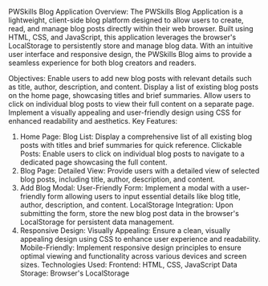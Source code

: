 
PWSkills Blog Application
Overview:
The PWSkills Blog Application is a lightweight, client-side blog platform designed to allow users to create, read, and manage blog posts directly within their web browser. Built using HTML, CSS, and JavaScript, this application leverages the browser's LocalStorage to persistently store and manage blog data. With an intuitive user interface and responsive design, the PWSkills Blog aims to provide a seamless experience for both blog creators and readers.

Objectives:
Enable users to add new blog posts with relevant details such as title, author, description, and content.
Display a list of existing blog posts on the home page, showcasing titles and brief summaries.
Allow users to click on individual blog posts to view their full content on a separate page.
Implement a visually appealing and user-friendly design using CSS for enhanced readability and aesthetics.
Key Features:
1. Home Page:
Blog List: Display a comprehensive list of all existing blog posts with titles and brief summaries for quick reference.
Clickable Posts: Enable users to click on individual blog posts to navigate to a dedicated page showcasing the full content.
2. Blog Page:
Detailed View: Provide users with a detailed view of selected blog posts, including title, author, description, and content.
3. Add Blog Modal:
User-Friendly Form: Implement a modal with a user-friendly form allowing users to input essential details like blog title, author, description, and content.
LocalStorage Integration: Upon submitting the form, store the new blog post data in the browser's LocalStorage for persistent data management.
4. Responsive Design:
Visually Appealing: Ensure a clean, visually appealing design using CSS to enhance user experience and readability.
Mobile-Friendly: Implement responsive design principles to ensure optimal viewing and functionality across various devices and screen sizes.
Technologies Used:
Frontend: HTML, CSS, JavaScript
Data Storage: Browser's LocalStorage
